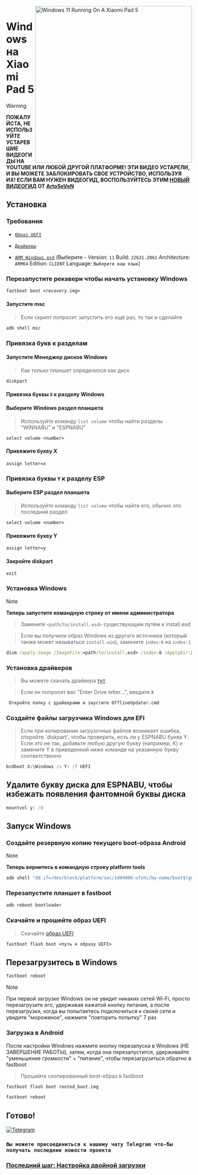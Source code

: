 <img align="right" src="https://raw.githubusercontent.com/erdilS/Port-Windows-11-Xiaomi-Pad-5/main/nabu.png" width="425" alt="Windows 11 Running On A Xiaomi Pad 5">


# Windows на Xiaomi Pad 5
> [!WARNING]
> **ПОЖАЛУЙСТА, НЕ ИСПОЛЬЗУЙТЕ УСТАРЕВШИЕ ВИДЕОГИДЫ НА YOUTUBE ИЛИ ЛЮБОЙ ДРУГОЙ ПЛАТФОРМЕ! ЭТИ ВИДЕО УСТАРЕЛИ, И ВЫ МОЖЕТЕ ЗАБЛОКИРОВАТЬ СВОЕ УСТРОЙСТВО, ИСПОЛЬЗУЯ ИХ! ЕСЛИ ВАМ НУЖЕН ВИДЕОГИД, ВОСПОЛЬЗУЙТЕСЬ ЭТИМ [НОВЫЙ ВИДЕОГИД](https://www.youtube.com/watch?v=rGPbdFq7gKs) ОТ [ArtoSeVeN](https://www.youtube.com/channel/UCYjwfxlYlJ7Nnzv01oszQvA)**


## Установка

### Требования

- [```Образ UEFI```](https://github.com/erdilS/Port-Windows-11-Xiaomi-Pad-5/releases/download/UEFI/uefi-v3.img)
  
- [```Драйверы```](https://github.com/map220v/MiPad5-Drivers/releases/latest)

- [```ARM Windows esd```](https://worproject.com/esd) (Выберите - Version:  ```11``` Build:  ```22631.2861``` Architecture:  ```ARM64``` Edition:  ```CLIENT``` Language:  ```Выберите ваш язык```)
  
### Перезапустите рекавери чтобы начать установку Windows

```cmd
fastboot boot <recovery.img>
```

#### Запустите msc
> Если скрипт попросит запустить его ещё раз, то так и сделайте

```cmd
adb shell msc
```

### Привязка букв к разделам
  

#### Запустите Менеджер дисков Windows

> Как только планшет определился как диск

```cmd
diskpart
```


#### Привязка буквы  `X` к разделу Windows

#### Выберите Windows раздел планшета
> Используйте команду `list volume` чтобы найти разделы "WINNABU" и "ESPNABU"

```diskpart
select volume <number>
```

#### Привяжите букву X
```diskpart
assign letter=x
```

### Привязка буквы  `Y`  к разделу ESP

#### Выберите ESP раздел планшета
> Используйте команду `list volume` чтобы найти его, обычно это последний раздел

```diskpart
select volume <number>
```

#### Привяжите букву Y

```diskpart
assign letter=y
```

#### Закройте diskpart
```diskpart
exit
```

  
  

### Установка Windows
> [!NOTE]
> **Теперь запустите командную строку от имени администратора**

> Замените `<path/to/install.esd>` существующим путём к install.esd

> Если вы получили образ Windows из другого источника (который также может называться `install.wim`), замените `index:6` на `index:1`
```cmd
dism /apply-image /ImageFile:<path/to/install.esd> /index:6 /ApplyDir:X:\
```

### Установка драйверов

> Вы можете скачать драйвера [тут](https://github.com/map220v/MiPad5-Drivers/releases/latest)

> Если он попросит вас "Enter Drive letter...", введите **`X`**

```cmd
 Откройте папку с драйверами и заустите OfflineUpdater.cmd
```

### Создайте файлы загрузчика Windows для EFI
> Если при копировании загрузочных файлов возникает ошибка, откройте `diskpart', чтобы проверить, есть ли у ESPNABU буква Y. Если это не так, добавьте любую другую букву (например, K) и замените Y в приведенной ниже команде на указанную букву соответственно
```cmd
bcdboot X:\Windows /s Y: /f UEFI
```
## Удалите букву диска для ESPNABU, чтобы избежать появления фантомной буквы диска

```cmd
mountvol y: /d
```

## Запуск Windows

### Создайте резервную копию текущего boot-образа Android

> [!NOTE]
> **Теперь вернитесь в командную строку platform tools**
```cmd
adb shell "dd if=/dev/block/platform/soc/1d84000.ufshc/by-name/boot$(getprop ro.boot.slot_suffix) of=/tmp/rooted_boot.img" && adb pull /tmp/rooted_boot.img
```

### Перезапустите планшет в fastboot

```cmd
adb reboot bootloader
```

### Скачайте и прошейте образ UEFI 
> Скачайте [образ UEFI](https://github.com/erdilS/Port-Windows-11-Xiaomi-Pad-5/releases/download/UEFI/uefi-v3.img)
```cmd
fastboot flash boot <путь к образу UEFI>
```
## Перезагрузитесь в Windows
```cmd
fastboot reboot
```
> [!NOTE]
> При первой загрузке Windows он не увидит никаких сетей Wi-Fi, просто перезагрузите его, удерживая нажатой кнопку питания, а после перезагрузки, когда вы попытаетесь подключиться к своей сети и увидите "мороженое", нажмите "повторить попытку" 7 раз

### Загрузка в Android
После настройки Windows нажмите кнопку перезапуска в Windows (НЕ ЗАВЕРШЕНИЕ РАБОТЫ), затем, когда она перезапустится, удерживайте "уменьшение громкости" + "питание", чтобы перезагрузиться обратно в fastboot
> Прошейте скопированный boot-образ в fastboot

```cmd
fastboot flash boot rooted_boot.img
```

```cmd
fastboot reboot
```
## Готово!
[![```Telegram```](https://img.shields.io/badge/Chat-Telegram-brightgreen.svg?logo=telegram&style=flat-square)](https://t.me/nabuwoa)
### ```Вы можете присоедениться к нашему чату Telegram что-бы получать последние новости проекта```
### [Последний шаг: Настройка двойной загрузки](dualboot-ru.md)
